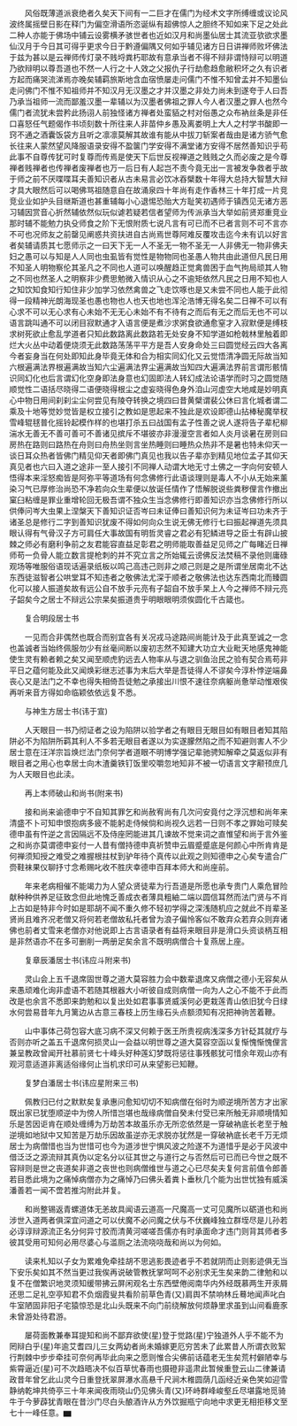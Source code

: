 <!-- { "loadSidebar": true } -->
　　风俗既薄道派衰绝者久矣天下间有一二巨才在儒门为经术文字所缚缠或议论风波终属摇壁日影在释门为偏空滑语所恣诞纵有超佛惊人之胆终不知如来下足之处此二种人亦能于佛场中铺云设雾横矛骇世者也近如汉月和尚墨仙居士其流亚欤欲求墨仙汉月于今日其可得乎更求今日于黔遵偏隅又何如乎辅见诸方日日讲禅师败坏佛法于兹为甚以是云禅师传灯录不贱埒粪朽耶故有意承当者不得不辩非谓恃辩可以明道乃欲辩明以尊吾道也不然一人行之十人效之父报仇子行劫愈趋愈敝积坏之久有识者方起而痛哭流涕焉亦晚矣辅羁旅斯地含血宿愤屡走问儒门不惟不知曾孟并不知墨仙走问佛门不惟不知祖师并不知汉月无汉墨之才并汉墨之非处力尚未到遂夸于人曰吾乃承当祖师一流而鄙羞汉墨一辈辅以为汉墨者佛祖之罪人今人者汉墨之罪人也然今儒门者流犹未尝矜此扬诩人前独怪诸方禅者处蛮貊之村对俗愚之众布衲丝条是非任口喜怒任气题偈作书顷刻数十所往来人非苗仲乡愚及离娄明上大人之村学书酸即一窍不通之酒囊饭袋方且听之凛凛莫解其故谁有能从中拔刀斩案者哉由是诸方骄气愈长往来人蒙然望风降服语录安得不盈箧门学安得不满堂诸方安得不居然善知识乎苟此事不自尊传犹可时复尊而传焉是使天下后世反视禅道之贱贱之久而必废之是今尊禅者贱禅者也传禅者废禅者也万一后日有人起岂不责今竟无出一言被发争救者乎故于师之前不厌喋喋耳夫善知识者从古未易言必饮冰吞檗数十年得大总持大智慧大辩才具大眼然后可以喝佛骂祖随意自在故涌泉四十年尚有走作香林三十年打成一片竞竞业业如护头目继斯道也甚重辅每小心退惕恐贻大方耻笑初遇师于镇西见无诸方恶习辅因赏音心折然辅依然似玩似谑若疑若信者望师为传派承当大举如前贤郑重竞业那时辅不能勉力执殳师食之阶下无恨附质七说凡言有可已而不已者言则不可不言亦不可也况师友之前罄见阐惑共资扶进自古尚焉世尊阿难反覆攻击迄今未有讥以好言者矣辅请质其七愿师示之一曰天下无一人不圣无一物不圣无一人非佛无一物非佛夫妇之愚可以与知是人人同也虫虱皆有觉性是物物同也圣愚人物共由此道但凡民日用不知圣人明物察伦其圣凡之不同也人道可以唤醒趋正觉禽兽困于血气拘局顽其人物之不同也然圣人之明察非少费思勉微入情识从心之不逾矩依然凡民之日用不知也人之知饮知食知行知住非少加学习依然禽兽之飞走饮啄也是又未尝不同也人能于此彻得一段精神光朗海现圣也愚也物也人也天也地也浑沦浩博无得名矣二日禅不可以有心求不可以无心求有心未始不无无心未始不有不待有之而后有无之而后无也不可以语言跳叫通不可以闭目寂默通才入语言便是煮沙求粥食欲通愈窒才入寂默便是缚枝求树死欲止愈乱学道者只知此数路离此数路若无处安身不知学道如枪戟林里触着即烂大火丛中动着便烧须无此数路荡荡平平方是吾人安身命处三曰圆觉经云四大各离今者妄身当在何处即知此身毕竟无体和合为相实同幻化又云觉悟清净圆无际故当知六根遍满法界根遍满故当知六尘遍满法界尘遍满故当知四大遍满法界前言谓形骸情识同幻化也后言谓幻化空身即法身意也幻固即法人转幻成法论语学而时习之圆觉随顺觉性二语括尽晓得二语便晓得根尘之虚妄晓得色身外洎山河虚空大地咸是妙明真心中物日用间刹刹尘尘何尝见有陵夺转换之境四曰昔黄檗谓裴公休曰言化城者谓二乘及十地等觉妙觉皆是权立接引之教如是思起来不独此是欢设即德山拈棒秘魔举杈雪峰辊毬普化摇铃起模作样的也堪打杀五曰战国有孟子性善之说人遂将告子辈杞柳湍水无善无不善可善可不善诸见摈斥不堪彼亦非漫漫空言者如人炎月谈暑在房则曰房热在路则曰路热在舟则曰舟热坐则言坐热睡则曰睡热众热非不是暑也特未仰天一谈日耳众热者皆佛门精见仰天者即佛门真见也我以告子辈亦到精见地位孟子其仰天真见者也六曰入道之途非一至人接引不同禅人动谓大地无寸土佛之一字向何安顿人悟得本来淫怒痴皆是阿弥平等道场有何念佛修行此语谈理则是毒人不小从无始来薰染习气已厚修治尚恐不净若向众生辈便以放诞任情作了悟解脱说些粪秽俚言作撤出窠臼粘缠是罪业重增轮回无极吾谓不独众生当念佛修行即善知识亦当念佛修行所以供俸问岑大虫果上涅槃天下善知识证否岑曰未证俸曰善知识何为未证岑曰功未齐于诸圣总是修行二字到善知识犹废不得如何向众生说无佛无修行七曰振起禅道先须具眼认得有气骨汉子方可肩任大事故国有明哲灵睿之君必有犯鳞进导之臣士有辟山披棘之师必有磨利争前之友君能容直益足彰君之明师能取善益足见师之广每睹近日禅师苟一负骨人能立数言提枪刺的并不究立言之所始辄云谤佛反法焚稿不录他则庸碌观场等唯服俗语现话遍录纸板以鸣己高违己则非之顺己则是之是所谓坐居南北不达东西徒滋智者公哄堂耳不知违者之敬佛法尤深于顺者之敬佛法也达东西南北而臻圆化可以接人振道矣故有远公自不放手元亮有子韶自不放手杲上人今之禅师不辩元亮子韶矣今之居士不辩远公宗杲矣振道贵乎明眼眼明须俟圆化千古箴也。

　　复合明段居士书

　　一见而合非偶然也既合而别宜各有关况戎马途路间尚能计及于此真至诚之一念也盖诚者当始终佩服勿少有丝毫间断以废初志然不知建大功立大业毗天地感鬼神能使生灵有赖者赖之矣又闻至顺虎豹远去人物率从与退之驯鱼治民之验有契合焉苟非平日之蕴何能及此又闻焕彩继志述事为末后大举是吾徒得人不谬矣今淳朴悖逆端鼻丧心又是法门之不幸也得失相倚吾徒勉之承接出川恨不速往奈病躯尚惫举动惟艰俟再听来音方得如命临颖依依远复不悉。

　　与神生方居士书(讳于宣)

　　人天眼目一书乃彻证者之设为陷阱以验学者之有眼目无眼目如有眼目者知其陷阱必不为陷阱所羁其利人不多若无眼目者遂以为实遂朦然陷之而不知避则害人不少居士意在汪洋宗旨焕烂法门奈何学者道眼不明博学强记辈驰骋知解牵之莫返似非有眼目者之用心也幸居士向木渣羹铁钉饭里咬嚼忽地知非不被一切语言文字颟顸庶几为人天眼目也此渎。

　　再上本师破山和尚书(附来书)

　　接和尚来谕德申宁不自知其罪乞和尚赦宥尚有几次问安竟付之浮沉想和尚年来清盛不卜可知申恨抱病多疲不能躬走侍候倘和尚视久远若一日则不孝之罪始可赎矣德申虽有忤逆之言因隔远不及侍座罔能进其几谏故不觉来词之直惟望和尚于言外鉴之和尚亦莫谓德申妄付一人昔有僧持德申真祈赞申云眉蹙蹙底是何颜心中所肯肯是何禅须知授之难受之难握根拄杖到驴年待个真传以此观之则知德申之心矣专遣合广赍鞋袜果仪聊抒寸念希赐叱收不胜庆幸德申百拜本师大和尚座前。

　　年来老病相催不能竭力为人望众贤徒辈为行吾道是所愿也承专贵门人乘危冒险献种种供养足征致念但此地愧乏善成衣者薄具粗紬二端以圆信耳然而法门贤与不肖上古如是特非今时如是耶胡不闻不重久修不轻初学得之深浅随机应之就此不肖辈圣贤尚且难齐况老僧又将何若老僧故私托者曾为浪子偏怜客似不敢弃众若弃众则弃诸佛也前者丈雪来老僧亦对他说即上古言语录者有益将来眼目非是滑口头资谈柄互相是非然语亦不在多可删削一两册足矣余言不既明病僧合十复燕居上座。

　　复章辰潘居士书(讳应斗附来书)

　　灵山会上五千退席固世尊之道大莫容胜力会中数辈退席又病僧之德小无容矣从来愚顽难化询非虚语不若随其根器大小听彼自成则病僧一向为人之心不能不于此而改是也余言不悉即来韵勉和以复出处如君事事贤威溪何必更栽莲青山依旧犹今日绿水何尝易昔年九月篱边从古意三春枝上历生缘石头点额须知有况把神驹苦着鞭。

　　山中事体己荷包容大底习病不深又何赖于医王所贵视病浅深多方针砭其就疗与否则亦听之盖五千退席何损灵山一会益以明世尊之道大莫容空函以复惭愧惭愧俚言兼呈教政曾闻开社慕前贤七十峰头好种莲幻梦既将惩往事残骸犹可惜余年观山亦有观河意适道非离适俗缘何止当机求印可从来望影已知鞭。

　　复梦白潘居士书(讳应星附来三书)

　　佩教归已付之默默矣复承惠问愈知切切不知病僧在俗时为顺逆境所苦方才出家既出家已犹堕顺逆中为傍人所惜岂堪也哉缘病僧自癸未付受已来所触无非顺境情知乐是苦因讵肯在顺处缠缚为万劫苦本故虽乐亦无所恋依然是一穿破衲底长老至于触逆境如地狱中又知苦是万劫乐因故虽逆亦无求脱亦犹然是一穿破衲底长老千万无烦居士为病僧惜也当为世惜可也今为道涉世宁惧风波之险遂不为道惜乎是必于风波中借泛泛之源流辩其真伪以定名分以征其世之与道行之与否然后可已而已今世之既不容辩则是世之丧道矣非道之丧世也则病僧维世与道之心已尽矣夫复何言前值令郎善若目悉此境为之痛悼病僧亦为之痛悼乃曰佛头着粪卜垂秋几个能为出世忧独有威溪潘善若一闻不啻若推沟附此并复。

　　和尚整锡返青螺道体无恙故具闻语云道高一尺魔高一丈可见魔所以砺道也和尚涉世入道两者俱深宜问道之可以伏魔不必问魔之伏与不伏巍峰独立群垤尽是儿孙若必谆谆辩源流正名分何异寸胶而清黄河嗟嗟吾儒亦有时承面命才违门则背其师者多彼其受用可知何必用尽婆心与滥厕之法流哓哓哉和尚以为何如。

　　读来札知以子女为累难免牵挂胡不思逃影畏迹者乎不若就阴而止则影迹俱无当下安乐矣如其不然当更过我俟再说破管教抚掌呵呵不必别求无生矣来韵二律勉和以复不在僧繁识地灵须知缓带拂云屏闲观名士东西壁倦阅南华内外经既慕两生开汞屑还思二足礼空亭知君不负烟霞叟共看阶前草色青(又)肩舆不禁响林丘蓦地闻声叱白牛室陋固非阳子宅猿惊恐是北山头既来不向门前绕解放何烦静里求虽到山间看鹿豕未曾游处待君游。

　　屡荷面教兼奉耳提知和尚不鄙弃欲使(星)登于觉路(星)宁独道外人乎不能不为罔辩白乎(星)年逾艾耆四儿三女两幼者尚未婚嫁更厄穷苦未了此累昔人所谓衣败絮行荆棘中步步牵挂可奈何再毕此向来之愿则惟合尖佛前话蕴老无生矣荒村僻陋幸与紫霄逼近(星)可不次趋晤决不似百草忧春雨也摄磴非遥肃此暂候重登云山二律兼请政昔年曾乞此山灵今日重登抚翠屏瀑水高悬千尺涧木稚圆荫几函经近亲色笑如迎雪静纳乾坤共倚亭三十年来闻夜雨晓山仍见佛头青(又)环峙群峰峻壑丘尽堪露地觅骑牛于今萝薜犹青眼在昔沙门尽白头酿酒许从方外饮掘瓶宁向地中求更无相拒移文至七十一峰任意。▆

